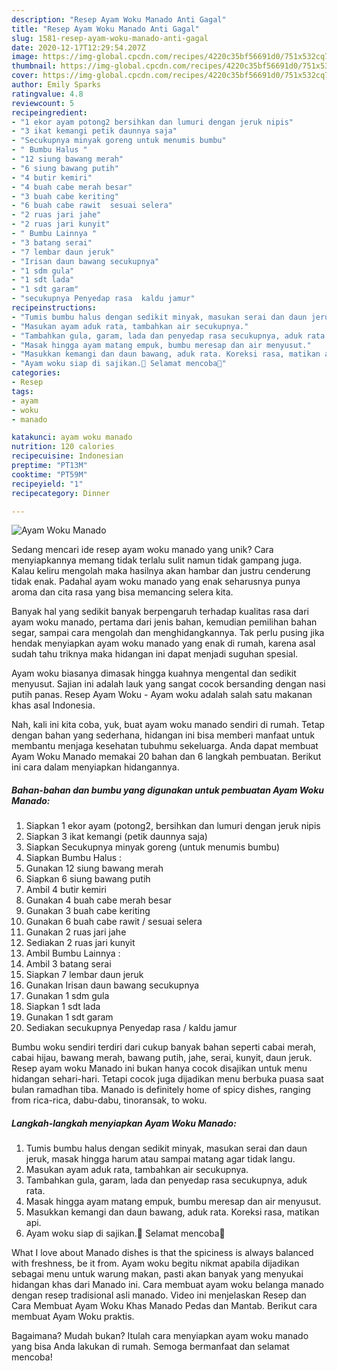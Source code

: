 ```yaml
---
description: "Resep Ayam Woku Manado Anti Gagal"
title: "Resep Ayam Woku Manado Anti Gagal"
slug: 1581-resep-ayam-woku-manado-anti-gagal
date: 2020-12-17T12:29:54.207Z
image: https://img-global.cpcdn.com/recipes/4220c35bf56691d0/751x532cq70/ayam-woku-manado-foto-resep-utama.jpg
thumbnail: https://img-global.cpcdn.com/recipes/4220c35bf56691d0/751x532cq70/ayam-woku-manado-foto-resep-utama.jpg
cover: https://img-global.cpcdn.com/recipes/4220c35bf56691d0/751x532cq70/ayam-woku-manado-foto-resep-utama.jpg
author: Emily Sparks
ratingvalue: 4.8
reviewcount: 5
recipeingredient:
- "1 ekor ayam potong2 bersihkan dan lumuri dengan jeruk nipis"
- "3 ikat kemangi petik daunnya saja"
- "Secukupnya minyak goreng untuk menumis bumbu"
- " Bumbu Halus "
- "12 siung bawang merah"
- "6 siung bawang putih"
- "4 butir kemiri"
- "4 buah cabe merah besar"
- "3 buah cabe keriting"
- "6 buah cabe rawit  sesuai selera"
- "2 ruas jari jahe"
- "2 ruas jari kunyit"
- " Bumbu Lainnya "
- "3 batang serai"
- "7 lembar daun jeruk"
- "Irisan daun bawang secukupnya"
- "1 sdm gula"
- "1 sdt lada"
- "1 sdt garam"
- "secukupnya Penyedap rasa  kaldu jamur"
recipeinstructions:
- "Tumis bumbu halus dengan sedikit minyak, masukan serai dan daun jeruk, masak hingga harum atau sampai matang agar tidak langu."
- "Masukan ayam aduk rata, tambahkan air secukupnya."
- "Tambahkan gula, garam, lada dan penyedap rasa secukupnya, aduk rata."
- "Masak hingga ayam matang empuk, bumbu meresap dan air menyusut."
- "Masukkan kemangi dan daun bawang, aduk rata. Koreksi rasa, matikan api."
- "Ayam woku siap di sajikan.🤗 Selamat mencoba💚"
categories:
- Resep
tags:
- ayam
- woku
- manado

katakunci: ayam woku manado 
nutrition: 120 calories
recipecuisine: Indonesian
preptime: "PT13M"
cooktime: "PT59M"
recipeyield: "1"
recipecategory: Dinner

---
```



![Ayam Woku Manado](https://img-global.cpcdn.com/recipes/4220c35bf56691d0/751x532cq70/ayam-woku-manado-foto-resep-utama.jpg)

Sedang mencari ide resep ayam woku manado yang unik? Cara menyiapkannya memang tidak terlalu sulit namun tidak gampang juga. Kalau keliru mengolah maka hasilnya akan hambar dan justru cenderung tidak enak. Padahal ayam woku manado yang enak seharusnya punya aroma dan cita rasa yang bisa memancing selera kita.

Banyak hal yang sedikit banyak berpengaruh terhadap kualitas rasa dari ayam woku manado, pertama dari jenis bahan, kemudian pemilihan bahan segar, sampai cara mengolah dan menghidangkannya. Tak perlu pusing jika hendak menyiapkan ayam woku manado yang enak di rumah, karena asal sudah tahu triknya maka hidangan ini dapat menjadi suguhan spesial.

Ayam woku biasanya dimasak hingga kuahnya mengental dan sedikit menyusut. Sajian ini adalah lauk yang sangat cocok bersanding dengan nasi putih panas. Resep Ayam Woku - Ayam woku adalah salah satu makanan khas asal Indonesia.


Nah, kali ini kita coba, yuk, buat ayam woku manado sendiri di rumah. Tetap dengan bahan yang sederhana, hidangan ini bisa memberi manfaat untuk membantu menjaga kesehatan tubuhmu sekeluarga. Anda dapat membuat Ayam Woku Manado memakai 20 bahan dan 6 langkah pembuatan. Berikut ini cara dalam menyiapkan hidangannya.

<!--inarticleads1-->

##### Bahan-bahan dan bumbu yang digunakan untuk pembuatan Ayam Woku Manado:

1. Siapkan 1 ekor ayam (potong2, bersihkan dan lumuri dengan jeruk nipis
1. Siapkan 3 ikat kemangi (petik daunnya saja)
1. Siapkan Secukupnya minyak goreng (untuk menumis bumbu)
1. Siapkan  Bumbu Halus :
1. Gunakan 12 siung bawang merah
1. Siapkan 6 siung bawang putih
1. Ambil 4 butir kemiri
1. Gunakan 4 buah cabe merah besar
1. Gunakan 3 buah cabe keriting
1. Gunakan 6 buah cabe rawit / sesuai selera
1. Gunakan 2 ruas jari jahe
1. Sediakan 2 ruas jari kunyit
1. Ambil  Bumbu Lainnya :
1. Ambil 3 batang serai
1. Siapkan 7 lembar daun jeruk
1. Gunakan Irisan daun bawang secukupnya
1. Gunakan 1 sdm gula
1. Siapkan 1 sdt lada
1. Gunakan 1 sdt garam
1. Sediakan secukupnya Penyedap rasa / kaldu jamur


Bumbu woku sendiri terdiri dari cukup banyak bahan seperti cabai merah, cabai hijau, bawang merah, bawang putih, jahe, serai, kunyit, daun jeruk. Resep ayam woku Manado ini bukan hanya cocok disajikan untuk menu hidangan sehari-hari. Tetapi cocok juga dijadikan menu berbuka puasa saat bulan ramadhan tiba. Manado is definitely home of spicy dishes, ranging from rica-rica, dabu-dabu, tinoransak, to woku. 

<!--inarticleads2-->

##### Langkah-langkah menyiapkan Ayam Woku Manado:

1. Tumis bumbu halus dengan sedikit minyak, masukan serai dan daun jeruk, masak hingga harum atau sampai matang agar tidak langu.
1. Masukan ayam aduk rata, tambahkan air secukupnya.
1. Tambahkan gula, garam, lada dan penyedap rasa secukupnya, aduk rata.
1. Masak hingga ayam matang empuk, bumbu meresap dan air menyusut.
1. Masukkan kemangi dan daun bawang, aduk rata. Koreksi rasa, matikan api.
1. Ayam woku siap di sajikan.🤗 Selamat mencoba💚


What I love about Manado dishes is that the spiciness is always balanced with freshness, be it from. Ayam woku begitu nikmat apabila dijadikan sebagai menu untuk warung makan, pasti akan banyak yang menyukai hidangan khas dari Manado ini. Cara membuat ayam woku belanga manado dengan resep tradisional asli manado. Video ini menjelaskan Resep dan Cara Membuat Ayam Woku Khas Manado Pedas dan Mantab. Berikut cara membuat Ayam Woku praktis. 

Bagaimana? Mudah bukan? Itulah cara menyiapkan ayam woku manado yang bisa Anda lakukan di rumah. Semoga bermanfaat dan selamat mencoba!
